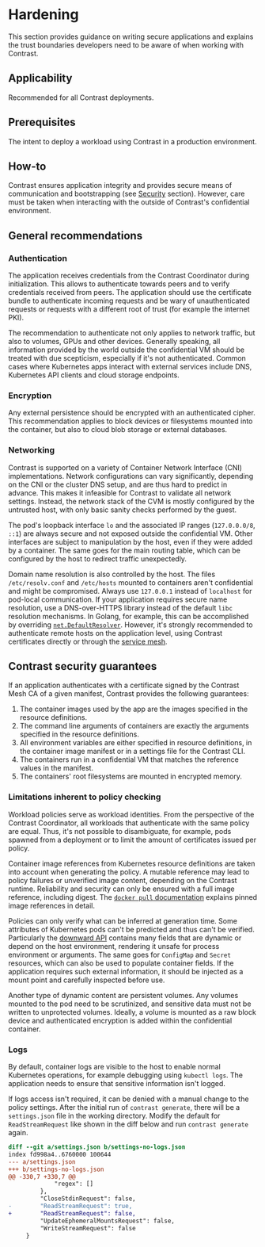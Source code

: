 # Hardening

This section provides guidance on writing secure applications and explains the
trust boundaries developers need to be aware of when working with Contrast.

## Applicability

Recommended for all Contrast deployments.

## Prerequisites

The intent to deploy a workload using Contrast in a production environment.

## How-to

Contrast ensures application integrity and provides secure means of
communication and bootstrapping (see [Security](../security.md) section).
However, care must be taken when interacting with the outside of Contrast's
confidential environment.

## General recommendations

### Authentication

The application receives credentials from the Contrast Coordinator during
initialization. This allows to authenticate towards peers and to verify
credentials received from peers. The application should use the certificate
bundle to authenticate incoming requests and be wary of unauthenticated requests
or requests with a different root of trust (for example the internet PKI).

The recommendation to authenticate not only applies to network traffic, but also
to volumes, GPUs and other devices. Generally speaking, all information provided
by the world outside the confidential VM should be treated with due scepticism,
especially if it's not authenticated. Common cases where Kubernetes apps
interact with external services include DNS, Kubernetes API clients and cloud
storage endpoints.

### Encryption

Any external persistence should be encrypted with an authenticated cipher. This
recommendation applies to block devices or filesystems mounted into the
container, but also to cloud blob storage or external databases.

### Networking

Contrast is supported on a variety of Container Network Interface (CNI)
implementations. Network configurations can vary significantly, depending on the
CNI or the cluster DNS setup, and are thus hard to predict in advance. This
makes it infeasible for Contrast to validate all network settings. Instead, the
network stack of the CVM is mostly configured by the untrusted host, with only
basic sanity checks performed by the guest.

The pod's loopback interface `lo` and the associated IP ranges (`127.0.0.0/8`,
`::1`) are always secure and not exposed outside the confidential VM. Other
interfaces are subject to manipulation by the host, even if they were added by a
container. The same goes for the main routing table, which can be configured by
the host to redirect traffic unexpectedly.

Domain name resolution is also controlled by the host. The files
`/etc/resolv.conf` and `/etc/hosts` mounted to containers aren't confidential
and might be compromised. Always use `127.0.0.1` instead of `localhost` for
pod-local communication. If your application requires secure name resolution,
use a DNS-over-HTTPS library instead of the default `libc` resolution
mechanisms. In Golang, for example, this can be accomplished by overriding
[`net.DefaultResolver`](https://pkg.go.dev/net#DefaultResolver). However, it's
strongly recommended to authenticate remote hosts on the application level,
using Contrast certificates directly or through the
[service mesh](../architecture/components/service-mesh.md).

<!-- TODO(burgerdev): update after hardening UpdateInterface/UpdateRoutes/CopyFile. -->

## Contrast security guarantees

If an application authenticates with a certificate signed by the Contrast Mesh
CA of a given manifest, Contrast provides the following guarantees:

1. The container images used by the app are the images specified in the resource
   definitions.
2. The command line arguments of containers are exactly the arguments specified
   in the resource definitions.
3. All environment variables are either specified in resource definitions, in
   the container image manifest or in a settings file for the Contrast CLI.
4. The containers run in a confidential VM that matches the reference values in
   the manifest.
5. The containers' root filesystems are mounted in encrypted memory.

### Limitations inherent to policy checking

Workload policies serve as workload identities. From the perspective of the
Contrast Coordinator, all workloads that authenticate with the same policy are
equal. Thus, it's not possible to disambiguate, for example, pods spawned from a
deployment or to limit the amount of certificates issued per policy.

Container image references from Kubernetes resource definitions are taken into
account when generating the policy. A mutable reference may lead to policy
failures or unverified image content, depending on the Contrast runtime.
Reliability and security can only be ensured with a full image reference,
including digest. The [`docker pull` documentation] explains pinned image
references in detail.

Policies can only verify what can be inferred at generation time. Some
attributes of Kubernetes pods can't be predicted and thus can't be verified.
Particularly the [downward API] contains many fields that are dynamic or depend
on the host environment, rendering it unsafe for process environment or
arguments. The same goes for `ConfigMap` and `Secret` resources, which can also
be used to populate container fields. If the application requires such external
information, it should be injected as a mount point and carefully inspected
before use.

Another type of dynamic content are persistent volumes. Any volumes mounted to
the pod need to be scrutinized, and sensitive data must not be written to
unprotected volumes. Ideally, a volume is mounted as a raw block device and
authenticated encryption is added within the confidential container.

[`docker pull` documentation]: https://docs.docker.com/reference/cli/docker/image/pull/#pull-an-image-by-digest-immutable-identifier
[downward API]: https://kubernetes.io/docs/concepts/workloads/pods/downward-api/

### Logs

By default, container logs are visible to the host to enable normal Kubernetes
operations, for example debugging using `kubectl logs`. The application needs to
ensure that sensitive information isn't logged.

If logs access isn't required, it can be denied with a manual change to the
policy settings. After the initial run of `contrast generate`, there will be a
`settings.json` file in the working directory. Modify the default for
`ReadStreamRequest` like shown in the diff below and run `contrast generate`
again.

<!-- TODO(burgerdev): this should reference a man page for advanced config -->

```diff
diff --git a/settings.json b/settings-no-logs.json
index fd998a4..6760000 100644
--- a/settings.json
+++ b/settings-no-logs.json
@@ -330,7 +330,7 @@
             "regex": []
         },
         "CloseStdinRequest": false,
-        "ReadStreamRequest": true,
+        "ReadStreamRequest": false,
         "UpdateEphemeralMountsRequest": false,
         "WriteStreamRequest": false
     }
```
